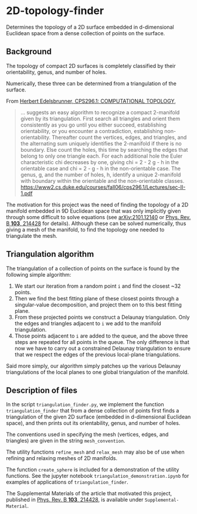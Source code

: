 # 2D-topology-finder
Determines the topology of a 2D surface embedded in d-dimensional
Euclidean space from a dense collection of points on the surface.

## Background
The topology of compact 2D surfaces is completely classified by their
orientability, genus, and number of holes.

Numerically, these three can be determined from a triangulation of the surface.

From [Herbert Edelsbrunner, CPS296.1: COMPUTATIONAL TOPOLOGY](https://www2.cs.duke.edu/courses/fall06/cps296.1/),
> ... suggests an easy algorithm to recognize a compact
> 2-manifold given by its triangulation. First search all triangles
> and orient them consistently as you go until you either succeed,
> establishing orientability, or you encounter a contradiction,
> establishing non-orientability. Thereafter count the vertices,
> edges, and triangles, and the alternating sum uniquely identifies
> the 2-manifold if there is no boundary. Else count the holes, this
> time by searching the edges that belong to only one triangle each.
> For each additional hole the Euler characteristic chi decreases by one,
> giving chi = 2 - 2 g - h in the orientable case and chi = 2 - g - h
> in the non-orientable case. The genus, g, and the number of holes, h,
> identify a unique 2-manifold with boundary within the orientable
> and the non-orientable classes. \
> https://www2.cs.duke.edu/courses/fall06/cps296.1/Lectures/sec-II-1.pdf

The motivation for this project was the need of finding the topology of a
2D manifold embedded in 9D Euclidean space that was only implicitly given
through some difficult to solve equations (see [arXiv:2101.12140](https://arxiv.org/abs/2101.12140)
or [Phys. Rev. B **103**, 214428](https://journals.aps.org/prb/abstract/10.1103/PhysRevB.103.214428)
for details). Although these can be solved numerically, thus giving a mesh
of the manifold, to find the topology one needed to triangulate the mesh.

## Triangulation algorithm

The triangulation of a collection of points on the surface
is found by the following simple algorithm:

1. We start our iteration from a random point `i` and find the closest ~32 points.
2. Then we find the best fitting plane of these closest points through a
singular-value decomposition, and project them on to this best fitting plane.
3. From these projected points we construct a Delaunay triangulation. Only
the edges and triangles adjacent to `i` we add to the manifold triangulation.
4. Those points adjacent to `i` are added to the queue, and the above three
steps are repeated for all points in the queue. The only difference is that now
we have to carry out a constrained Delaunay triangulation to ensure that we
respect the edges of the previous local-plane triangulations.

Said more simply, our algorithm simply patches up the various Delaunay triangulations
of the local planes to one global triangulation of the manifold.

## Description of files

In the script `triangulation_finder.py`, we implement the function
`triangulation_finder` that from a dense collection of points first
finds a triangulation of the given 2D surface (embedded in d-dimensional
Euclidean space), and then prints out its orientability, genus,
and number of holes.

The conventions used in specifying the mesh (vertices, edges, and
triangles) are given in the string `mesh_convention`.

The utility functions `refine_mesh` and `relax_mesh` may also
be of use when refining and relaxing meshes of 2D manifolds.

The function `create_sphere` is included for a demonstration
of the utility functions. See the jupyter notebook
`triangulation_demonstration.ipynb` for examples
of applications of `triangulation_finder`.

The Supplemental Materials of the article that motivated this project,
published in [Phys. Rev. B **103**, 214428](https://journals.aps.org/prb/abstract/10.1103/PhysRevB.103.214428),
is available under `Supplemental-Material`.
